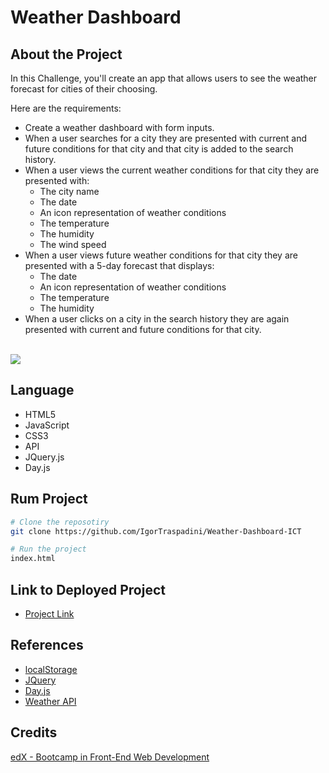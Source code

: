 # Weather Dashboard
## About the Project
In this Challenge, you'll create an app that allows users to see the weather forecast for cities of their choosing.


Here are the requirements:
- Create a weather dashboard with form inputs.
- When a user searches for a city they are presented with current and future conditions for that city and that city is added to the search history.
- When a user views the current weather conditions for that city they are presented with:
  - The city name
  - The date
  - An icon representation of weather conditions
  - The temperature
  - The humidity
  - The wind speed
- When a user views future weather conditions for that city they are presented with a 5-day forecast that displays:
  - The date
  - An icon representation of weather conditions
  - The temperature
  - The humidity
- When a user clicks on a city in the search history they are again presented with current and future conditions for that city.
<br>
<img src="https://github.com/IgorTraspadini/Weather-Dashboard-ICT/assets/126266157/59a2bd8f-5564-4934-829c-3ea3b2ccf7ce">

## Language
- HTML5
- JavaScript
- CSS3
- API
- JQuery.js
- Day.js

## Rum Project
```bash
# Clone the reposotiry 
git clone https://github.com/IgorTraspadini/Weather-Dashboard-ICT

# Run the project
index.html
```

## Link to Deployed Project
- [Project Link](https://igortraspadini.github.io/Weather-Dashboard-ICT/)

## References 
- [localStorage](https://www.w3schools.com/jsref/prop_win_localstorage.asp)
- [JQuery](https://jquery.com/)
- [Day.js](https://day.js.org/en/)
- [Weather API](https://openweathermap.org/api)

## Credits
[edX - Bootcamp in Front-End Web Development](https://www.edx.org/course/skills-bootcamp-in-front-end-web-development?parent_component=new-on-edx&webview=false&campaign=Skills+Bootcamp+in+Front-End+Web+Development&source=edx&product_category=boot-camp&placement_url=https%3A%2F%2Fwww.edx.org%2F)

